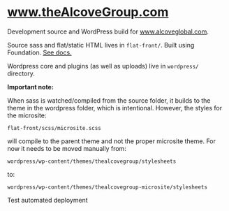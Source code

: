 # www.theAlcoveGroup.com
Development source and WordPress build for www.alcoveglobal.com.

Source sass and flat/static HTML lives in `flat-front/`. Built using Foundation. [See docs.](flat-front)

Wordpress core and plugins (as well as uploads) live in `wordpress/` directory.

**Important note:**

When sass is watched/compiled from the source folder, it builds to the theme in the wordpress folder, which is intentional. However, the styles for the microsite:

`flat-front/scss/microsite.scss`

will compile to the parent theme and not the proper microsite theme. For now it needs to be moved manually from:

`wordpress/wp-content/themes/thealcovegroup/stylesheets`

to:

`wordpress/wp-content/themes/thealcovegroup-microsite/stylesheets`

Test automated deployment

